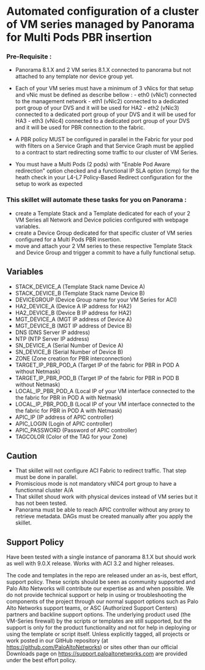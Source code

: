 # Automated configuration of a cluster of VM series managed by Panorama for Multi Pods PBR insertion

### Pre-Requisite :
- Panorama 8.1.X and 2 VM series 8.1.X connected to panorama but not attached to any template nor device group yet.

- Each of your VM series must have a minimum of 3 vNics for that setup and vNic must be defined as describe bellow :
        - eth0 (vNic1) connected to the management network
        - eth1 (vNic2) connected to a dedicated port group of your DVS and it will be used for HA2
        - eth2 (vNic3) connected to a dedicated port group of your DVS and it will be used for HA3
        - eth3 (vNic4) connected to a dedicated port group of your DVS and it will be used for PBR connection to the fabric.

- A PBR policy MUST be configured in parallel in the Fabric for your pod with filters on a Service Graph and that Service Graph must be applied to a contract to start redirecting some traffic to our cluster of VM Series. 

- You must have a Multi Pods (2 pods) with "Enable Pod Aware redirection" option checked and a functional IP SLA option (icmp) for the heath check in your L4-L7 Policy-Based Redirect configuration for the setup to work as expected


### This skillet will automate these tasks for you on Panorama :
- create a Template Stack and a Template dedicated for each of your 2 VM Series all Network and Device policies configured with webpage variables.
- create a Device Group dedicated for that specific cluster of VM series configured for a Multi Pods PBR insertion.
- move and attach your 2 VM series to these respective Template Stack and Device Group and trigger a commit to have a fully functional setup.
 


## Variables
- STACK_DEVICE_A (Template Stack name Device A)
- STACK_DEVICE_B (Template Stack name Device B)
- DEVICEGROUP (Device Group name for your VM Series for ACI)
- HA2_DEVICE_A (Device A IP address for HA2)
- HA2_DEVICE_B (Device B IP address for HA2)
- MGT_DEVICE_A (MGT IP address of Device A)
- MGT_DEVICE_B (MGT IP address of Device B)
- DNS (DNS Server IP address)
- NTP (NTP Server IP address)
- SN_DEVICE_A (Serial Number of Device A)
- SN_DEVICE_B (Serial Number of Device B)
- ZONE (Zone creation for PBR interconnection)
- TARGET_IP_PBR_POD_A (Target IP of the fabric for PBR in POD A without Netmask)
- TARGET_IP_PBR_POD_B (Target IP of the fabric for PBR in POD B without Netmask)
- LOCAL_IP_PBR_POD_A (Local IP of your VM interface connected to the the fabric for PBR in POD A with Netmask)
- LOCAL_IP_PBR_POD_B (Local IP of your VM interface connected to the the fabric for PBR in POD A with Netmask)
- APIC_IP (IP address of APIC controller)
- APIC_LOGIN (Login of APIC controller)
- APIC_PASSWORD (Password of APIC controller)
- TAGCOLOR (Color of the TAG for your Zone)


## Caution  
- That skillet will not configure ACI Fabric to redirect traffic. That step must be done in parallel.
- Promiscious mode is not mandatory vNIC4 port group to have a functionnal cluster A/A
- That skillet shoud work with physical devices instead of VM series but it has not been tested.
- Panorama must be able to reach APIC controller without any proxy to retrieve metadata. DAGs must be created manually after you apply the skillet.

## Support Policy

Have been tested with a single instance of panorama 8.1.X but should work as well with 9.0.X release.
Works with ACI 3.2 and higher releases.

The code and templates in the repo are released under an as-is, best effort,
support policy. These scripts should be seen as community supported and
Palo Alto Networks will contribute our expertise as and when possible.
We do not provide technical support or help in using or troubleshooting the
components of the project through our normal support options such as
Palo Alto Networks support teams, or ASC (Authorized Support Centers)
partners and backline support options. The underlying product used
(the VM-Series firewall) by the scripts or templates are still supported,
but the support is only for the product functionality and not for help in
deploying or using the template or script itself. Unless explicitly tagged,
all projects or work posted in our GitHub repository
(at https://github.com/PaloAltoNetworks) or sites other than our official
Downloads page on https://support.paloaltonetworks.com are provided under
the best effort policy.